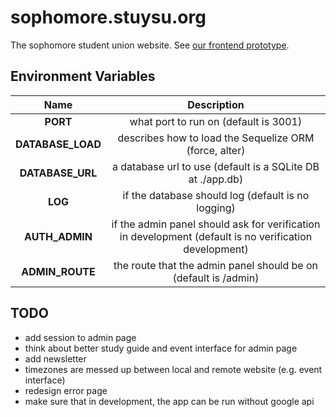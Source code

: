 # sophomore.stuysu.org

The sophomore student union website. See [our frontend prototype](https://github.com/pserb/sophsu-web).

## Environment Variables

| Name | Description |
|:----:|:-----------:|
| **PORT** | what port to run on (default is 3001) |
| **DATABASE_LOAD** | describes how to load the Sequelize ORM (force, alter) |
| **DATABASE_URL** | a database url to use (default is a SQLite DB at ./app.db) |
| **LOG** | if the database should log (default is no logging) |
| **AUTH_ADMIN**| if the admin panel should ask for verification in development (default is no verification development) |
| **ADMIN_ROUTE** | the route that the admin panel should be on (default is /admin) |

## TODO

* add session to admin page
* think about better study guide and event interface for admin page
* add newsletter
* timezones are messed up between local and remote website (e.g. event interface)
* redesign error page
* make sure that in development, the app can be run without google api
